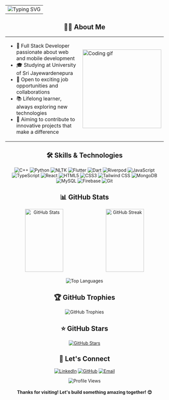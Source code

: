 <table align="center" width="100%">
<tr>
<td align="center">
<img src="https://readme-typing-svg.herokuapp.com?font=Fira+Code&duration=5000&pause=1000&color=2ED573&center=true&vCenter=true&width=800&lines=Welcome+to+my+GitHub+Profile!;I'm+Alles+Abinash+-+Full+Stack+Developer;Passionate+about+Web+and+Mobile+Development;Always+learning+and+exploring+new+technologies" alt="Typing SVG" />
</td>
</tr>
</table>

<h2 align="center">👨‍💻 About Me</h2>

<table align="center">
<tr>
<td width="70%">

- 🚀 Full Stack Developer passionate about web and mobile development
- 🎓 Studying at University of Sri Jayewardenepura
- 💼 Open to exciting job opportunities and collaborations
- 📚 Lifelong learner, always exploring new technologies
- 🌟 Aiming to contribute to innovative projects that make a difference

</td>
<td width="30%">
<img src="https://github.com/7oSkaaa/7oSkaaa/blob/main/Images/Right_Side.gif?raw=true" width="250px" alt="Coding gif">
</td>
</tr>
</table>

<h2 align="center">🛠️ Skills & Technologies</h2>

<p align="center">
<img src="https://img.shields.io/badge/C%2B%2B-00599C?style=for-the-badge&logo=c%2B%2B&logoColor=white" alt="C++" />
<img src="https://img.shields.io/badge/Python-3776AB?style=for-the-badge&logo=python&logoColor=white" alt="Python" />
<img src="https://img.shields.io/badge/NLTK-3776AB?style=for-the-badge&logo=python&logoColor=white" alt="NLTK" />
<img src="https://img.shields.io/badge/Flutter-02569B?style=for-the-badge&logo=flutter&logoColor=white" alt="Flutter" />
<img src="https://img.shields.io/badge/Dart-0175C2?style=for-the-badge&logo=dart&logoColor=white" alt="Dart" />
<img src="https://img.shields.io/badge/Riverpod-0175C2?style=for-the-badge&logo=flutter&logoColor=white" alt="Riverpod" />
<img src="https://img.shields.io/badge/Javascript-F7DF1E?style=for-the-badge&logo=javascript&logoColor=black" alt="JavaScript" />
<img src="https://img.shields.io/badge/TypeScript-3178C6?style=for-the-badge&logo=typescript&logoColor=white" alt="TypeScript" />
<img src="https://img.shields.io/badge/React-61DAFB?style=for-the-badge&logo=react&logoColor=black" alt="React" />
<img src="https://img.shields.io/badge/HTML5-E34F26?style=for-the-badge&logo=html5&logoColor=white" alt="HTML5" />
<img src="https://img.shields.io/badge/CSS3-1572B6?style=for-the-badge&logo=css3&logoColor=white" alt="CSS3" />
<img src="https://img.shields.io/badge/Tailwind_CSS-38B2AC?style=for-the-badge&logo=tailwind-css&logoColor=white" alt="Tailwind CSS" />
<img src="https://img.shields.io/badge/MongoDB-47A248?style=for-the-badge&logo=mongodb&logoColor=white" alt="MongoDB" />
<img src="https://img.shields.io/badge/MySQL-4479A1?style=for-the-badge&logo=mysql&logoColor=white" alt="MySQL" />
<img src="https://img.shields.io/badge/Firebase-FFCA28?style=for-the-badge&logo=firebase&logoColor=black" alt="Firebase" />
<img src="https://img.shields.io/badge/Git-F05032?style=for-the-badge&logo=git&logoColor=white" alt="Git" />
</p>

<h2 align="center">📊 GitHub Stats</h2>

<div align="center" style="display: flex; justify-content: center; align-items: stretch; gap: 10px;">
  <img src="https://github-readme-stats.vercel.app/api?username=Abi27052000&show_icons=true&hide_border=true&theme=radical" width="49%" height="200px" alt="GitHub Stats">
  <img src="https://github-readme-streak-stats.herokuapp.com/?user=Abi27052000&theme=radical&hide_border=true" width="49%" height="200px" alt="GitHub Streak">
</div>

<div align="center" style="margin-top: 20px;">
  <img src="https://github-readme-stats.vercel.app/api/top-langs?username=Abi27052000&show_icons=true&locale=en&layout=compact&theme=radical" alt="Top Languages" />
</div>

<h2 align="center">🏆 GitHub Trophies</h2>

<p align="center">
  <img src="https://github-profile-trophy.vercel.app/?username=Abi27052000&theme=darkhub&no-frame=true&no-bg=false&margin-w=4" alt="GitHub Trophies">
</p>


<h2 align="center">⭐ GitHub Stars</h2>

<p align="center">
  <a href="https://stars.github.com/profiles/Abi27052000/">
    <img src="https://img.shields.io/github/stars/Abi27052000?style=for-the-badge&logo=github&color=yellow" alt="GitHub Stars">
  </a>
</p>
<h2 align="center">🤝 Let's Connect</h2>

<p align="center">
<a href="https://www.linkedin.com/in/alles-abinash-59b465310/" target="_blank"><img src="https://img.shields.io/badge/LinkedIn-0077B5?style=for-the-badge&logo=linkedin&logoColor=white" alt="LinkedIn"></a>
<a href="https://github.com/Abi27052000" target="_blank"><img src="https://img.shields.io/badge/GitHub-100000?style=for-the-badge&logo=github&logoColor=white" alt="GitHub"></a>
<a href="mailto:allesabinash1@gmail.com"><img src="https://img.shields.io/badge/Email-D14836?style=for-the-badge&logo=gmail&logoColor=white" alt="Email"></a>
</p>

<p align="center">
<img src="https://komarev.com/ghpvc/?username=Abi27052000&label=Profile%20views&color=0e75b6&style=flat" alt="Profile Views" />
</p>

<h4 align="center">Thanks for visiting! Let's build something amazing together! 😊</h4>




